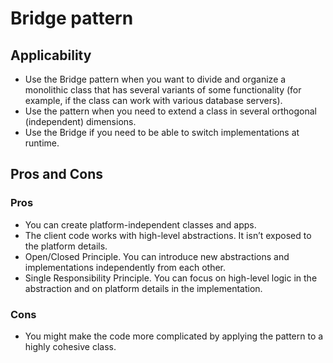 # Bridge pattern
## Applicability
- Use the Bridge pattern when you want to divide and organize a monolithic class that has several variants of some functionality (for example, if the class can work with various database servers).
- Use the pattern when you need to extend a class in several orthogonal (independent) dimensions.
- Use the Bridge if you need to be able to switch implementations at runtime.

## Pros and Cons
### Pros
 - You can create platform-independent classes and apps.
 - The client code works with high-level abstractions. It isn’t exposed to the platform details.
 - Open/Closed Principle. You can introduce new abstractions and implementations independently from each other.
 - Single Responsibility Principle. You can focus on high-level logic in the abstraction and on platform details in the implementation.
### Cons
 - You might make the code more complicated by applying the pattern to a highly cohesive class.
